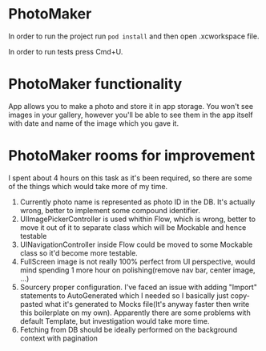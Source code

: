 # PhotoMaker
In order to run the project run `pod install` and then open .xcworkspace file.

In order to run tests press Cmd+U.

# PhotoMaker functionality
App allows you to make a photo and store it in app storage. You won't see images in your gallery, however you'll be able to see them in the app itself with date and name of the image which you gave it.

# PhotoMaker rooms for improvement

I spent about 4 hours on this task as it's been required, so there are some of the things which would take more of my time.

1) Currently photo name is represented as photo ID in the DB. It's actually wrong, better to implement some compound identifier.
2) UIImagePickerController is used whithin Flow, which is wrong, better to move it out of it to separate class which will be Mockable and hence testable
3) UINavigationController inside Flow could be moved to some Mockable class so it'd become more testable.
4) FullScreen image is not really 100% perfect from UI perspective, would mind spending 1 more hour on polishing(remove nav bar, center image, ...)
5) Sourcery proper configuration. I've faced an issue with adding "Import" statements to AutoGenerated which I needed so I basically just copy-pasted what it's generated to Mocks file(It's anyway faster then write this boilerplate on my own). Apparently there are some problems with default Template, but investigation would take more time.
6) Fetching from DB should be ideally performed on the background context with pagination